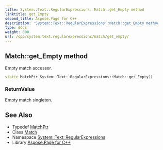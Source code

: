 ```yaml
---
title: System::Text::RegularExpressions::Match::get_Empty method
linktitle: get_Empty
second_title: Aspose.Page for C++
description: 'System::Text::RegularExpressions::Match::get_Empty method. Empty match accessor in C++.'
type: docs
weight: 800
url: /cpp/system.text.regularexpressions/match/get_empty/
---
```

## Match::get_Empty method


Empty match accessor.

```cpp
static MatchPtr System::Text::RegularExpressions::Match::get_Empty()
```


### ReturnValue

Empty match singleton.

## See Also

* Typedef [MatchPtr](../../matchptr/)
* Class [Match](../)
* Namespace [System::Text::RegularExpressions](../../)
* Library [Aspose.Page for C++](../../../)
